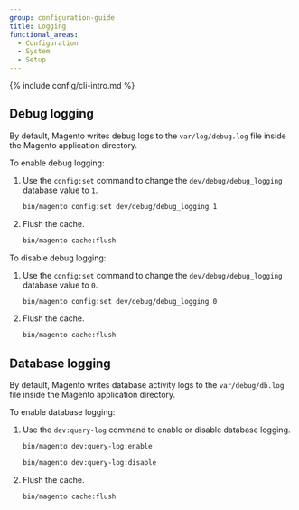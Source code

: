 ```yaml
---
group: configuration-guide
title: Logging
functional_areas:
  - Configuration
  - System
  - Setup
---
```


{% include config/cli-intro.md %}

## Debug logging

By default, Magento writes debug logs to the `var/log/debug.log` file inside the Magento application directory.

To enable debug logging:

1. Use the `config:set` command to change the `dev/debug/debug_logging` database value to `1`.

    ```bash
    bin/magento config:set dev/debug/debug_logging 1
    ```

1. Flush the cache.

    ```bash
    bin/magento cache:flush
    ```

To disable debug logging:

1. Use the `config:set` command to change the `dev/debug/debug_logging` database value to `0`.

    ```bash
    bin/magento config:set dev/debug/debug_logging 0
    ```

1. Flush the cache.

    ```bash
    bin/magento cache:flush
    ```

## Database logging

By default, Magento writes database activity logs to the `var/debug/db.log` file inside the Magento application directory.

To enable database logging:

1. Use the `dev:query-log` command to enable or disable database logging.

    ```bash
    bin/magento dev:query-log:enable
    ```
    ```bash
    bin/magento dev:query-log:disable
    ```

1. Flush the cache.

    ```bash
    bin/magento cache:flush
    ```
